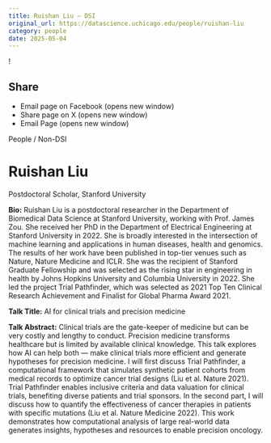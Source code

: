 ```yaml
---
title: Ruishan Liu – DSI
original_url: https://datascience.uchicago.edu/people/ruishan-liu
category: people
date: 2025-05-04
---
```


<!-- Table-like structure detected -->

!

## Share

* Email page on Facebook (opens new window)
* Share page on X (opens new window)
* Email Page (opens new window)

<!-- Table-like structure detected -->

People / Non-DSI

# Ruishan Liu

Postdoctoral Scholar, Stanford University

**Bio:** Ruishan Liu is a postdoctoral researcher in the Department of Biomedical Data Science at Stanford University, working with Prof. James Zou. She received her PhD in the Department of Electrical Engineering at Stanford University in 2022. She is broadly interested in the intersection of machine learning and applications in human diseases, health and genomics. The results of her work have been published in top-tier venues such as Nature, Nature Medicine and ICLR. She was the recipient of Stanford Graduate Fellowship and was selected as the rising star in engineering in health by Johns Hopkins University and Columbia University in 2022. She led the project Trial Pathfinder, which was selected as 2021 Top Ten Clinical Research Achievement and Finalist for Global Pharma Award 2021.

**Talk Title:** AI for clinical trials and precision medicine

**Talk Abstract:** Clinical trials are the gate-keeper of medicine but can be very costly and lengthy to conduct. Precision medicine transforms healthcare but is limited by available clinical knowledge. This talk explores how AI can help both — make clinical trials more efficient and generate hypotheses for precision medicine. I will first discuss Trial Pathfinder, a computational framework that simulates synthetic patient cohorts from medical records to optimize cancer trial designs (Liu et al. Nature 2021). Trial Pathfinder enables inclusive criteria and data valuation for clinical trials, benefiting diverse patients and trial sponsors. In the second part, I will discuss how to quantify the effectiveness of cancer therapies in patients with specific mutations (Liu et al. Nature Medicine 2022). This work demonstrates how computational analysis of large real-world data generates insights, hypotheses and resources to enable precision oncology.